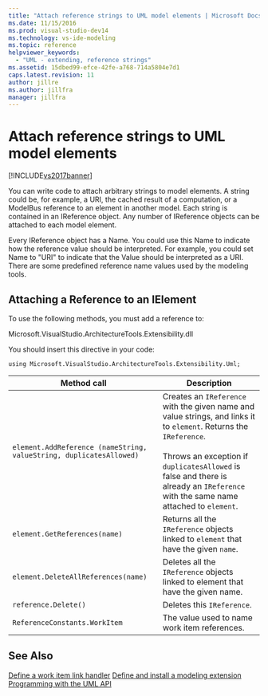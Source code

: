 ```yaml
---
title: "Attach reference strings to UML model elements | Microsoft Docs"
ms.date: 11/15/2016
ms.prod: visual-studio-dev14
ms.technology: vs-ide-modeling
ms.topic: reference
helpviewer_keywords:
  - "UML - extending, reference strings"
ms.assetid: 15dbed99-efce-42fe-a768-714a5804e7d1
caps.latest.revision: 11
author: jillre
ms.author: jillfra
manager: jillfra
---
```

# Attach reference strings to UML model elements
[!INCLUDE[vs2017banner](../includes/vs2017banner.md)]

You can write code to attach arbitrary strings to model elements. A string could be, for example, a URI, the cached result of a computation, or a ModelBus reference to an element in another model. Each string is contained in an IReference object. Any number of IReference objects can be attached to each model element.

 Every IReference object has a Name. You could use this Name to indicate how the reference value should be interpreted. For example, you could set Name to "URI" to indicate that the Value should be interpreted as a URI. There are some predefined reference name values used by the modeling tools.

## Attaching a Reference to an IElement
 To use the following methods, you must add a reference to:

 Microsoft.VisualStudio.ArchitectureTools.Extensibility.dll

 You should insert this directive in your code:

 `using Microsoft.VisualStudio.ArchitectureTools.Extensibility.Uml;`

|Method call|Description|
|-----------------|-----------------|
|`element.AddReference (nameString, valueString, duplicatesAllowed)`|Creates an `IReference` with the given name and value strings, and links it to `element`. Returns the `IReference`.<br /><br /> Throws an exception if `duplicatesAllowed` is false and there is already an `IReference` with the same name attached to `element`.|
|`element.GetReferences(name)`|Returns all the `IReference` objects linked to `element` that have the given `name`.|
|`element.DeleteAllReferences(name)`|Deletes all the `IReference` objects linked to element that have the given name.|
|`reference.Delete()`|Deletes this `IReference`.|
|`ReferenceConstants.WorkItem`|The value used to name work item references.|

## See Also
 [Define a work item link handler](../modeling/define-a-work-item-link-handler.md)
 [Define and install a modeling extension](../modeling/define-and-install-a-modeling-extension.md)
 [Programming with the UML API](../modeling/programming-with-the-uml-api.md)
